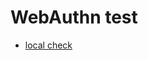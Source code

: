 # WebAuthn test
 
- [local check](https://code4fukui.github.io/webauthn-test/static/localcheck.html)
